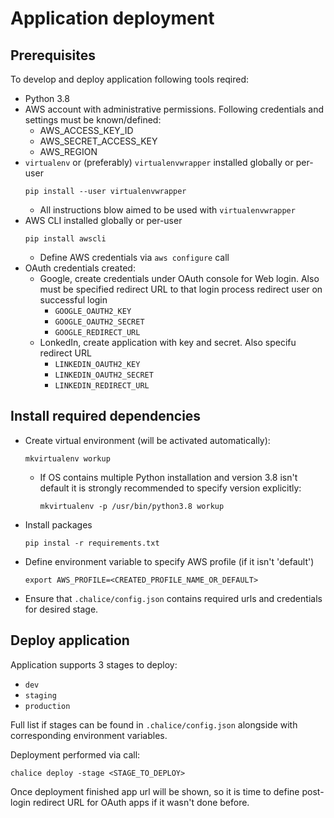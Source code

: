 # Application deployment

## Prerequisites

To develop and deploy application following tools reqired:

- Python 3.8
- AWS account with administrative permissions. Following credentials and settings must be known/defined:
    - AWS_ACCESS_KEY_ID
    - AWS_SECRET_ACCESS_KEY
    - AWS_REGION
- `virtualenv` or (preferably) `virtualenvwrapper` installed globally or per-user
    ```
    pip install --user virtualenvwrapper
    ```
    - All instructions blow aimed to be used with `virtualenvwrapper`
- AWS CLI installed globally or per-user
    ```
    pip install awscli
    ```
    - Define AWS credentials via `aws configure` call
- OAuth credentials created:
    - Google, create credentials under OAuth console for Web login. Also must be specified redirect URL to that login
        process redirect user on successful login
        - `GOOGLE_OAUTH2_KEY`
        - `GOOGLE_OAUTH2_SECRET`
        - `GOOGLE_REDIRECT_URL`
    - LonkedIn, create application with key and secret. Also specifu redirect URL
        - `LINKEDIN_OAUTH2_KEY`
        - `LINKEDIN_OAUTH2_SECRET`
        - `LINKEDIN_REDIRECT_URL`


## Install required dependencies

- Create virtual environment (will be activated automatically):
    ```
    mkvirtualenv workup
    ```
    - If OS contains multiple Python installation and version 3.8 isn't default it is strongly recommended to specify
        version explicitly:
        ```
        mkvirtualenv -p /usr/bin/python3.8 workup
        ```
- Install packages
    ```
    pip instal -r requirements.txt
    ```
- Define environment variable to specify AWS profile (if it isn't 'default')
    ```
    export AWS_PROFILE=<CREATED_PROFILE_NAME_OR_DEFAULT>
    ```
- Ensure that `.chalice/config.json` contains required urls and credentials for desired stage.

## Deploy application

Application supports 3 stages to deploy:
  - `dev`
  - `staging`
  - `production`

Full list if stages can be found in `.chalice/config.json` alongside with corresponding environment variables.

Deployment performed via call:
```
chalice deploy -stage <STAGE_TO_DEPLOY>
```

Once deployment finished app url will be shown, so it is time to define post-login redirect URL for OAuth apps
if it wasn't done before.
